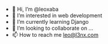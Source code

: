 - 👋 Hi, I’m @leoxaba
- 👀 I’m interested in web development
- 🌱 I’m currently learning Django
- 💞️ I’m looking to collaborate on ...
- 📫 How to reach me leo@l3nx.com

<!---
leoxaba/leoxaba is a ✨ special ✨ repository because its `README.md` (this file) appears on your GitHub profile.
You can click the Preview link to take a look at your changes.
--->
